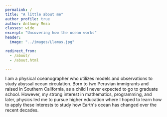 ```yaml
---
permalink: /
title: "A little about me"
author_profile: true
author: Anthony Meza
classes: wide
excerpt: "Uncovering how the ocean works"
header:
  image: "../images/Llamas.jpg"

redirect_from: 
  - /about/
  - /about.html

---
```


I am a physical oceanographer who utilizes models and observations to study abyssal ocean circulation. Born to two Peruvian immigrants and raised in Southern California, as a child I never expected to go to graduate school. However, my strong interest in mathematics, programming, and later, physics led me to pursue higher education where I hoped to learn how to apply these interests to study how Earth's ocean has changed over the recent decades. 
